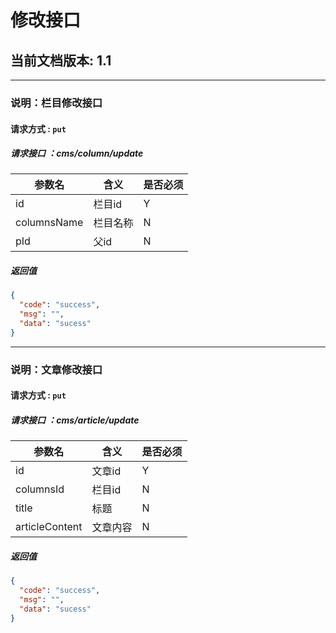 # 修改接口

## 当前文档版本: 1.1




-----------------------------------------
### 说明：栏目修改接口
#### 请求方式 : `put`
##### 请求接口 ：cms/column/update


参数名    | 含义    | 是否必须
-------|--------|-----
id        |  栏目id   |Y
columnsName|  栏目名称 |N   
pId        | 父id   |N


#####  返回值

```json
{
  "code": "success",
  "msg": "",
  "data": "sucess"
}
```





------------------------------------------
### 说明：文章修改接口
#### 请求方式 : `put`
##### 请求接口 ：cms/article/update


参数名    | 含义    | 是否必须
-------|--------|-----
id        |文章id   |Y
columnsId | 栏目id |N  
title     | 标题|N
articleContent|文章内容|N



#####  返回值

```json
{
  "code": "success",
  "msg": "",
  "data": "sucess"
}
```

